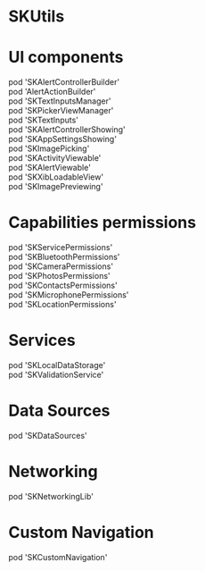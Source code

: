 # SKUtils  

# UI components  

pod 'SKAlertControllerBuilder'  
pod 'AlertActionBuilder'  
pod 'SKTextInputsManager'  
pod 'SKPickerViewManager'  
pod 'SKTextInputs'  
pod 'SKAlertControllerShowing'  
pod 'SKAppSettingsShowing'  
pod 'SKImagePicking'  
pod 'SKActivityViewable'  
pod 'SKAlertViewable'  
pod 'SKXibLoadableView'  
pod 'SKImagePreviewing'  

# Capabilities permissions  

pod 'SKServicePermissions'  
pod 'SKBluetoothPermissions'  
pod 'SKCameraPermissions'  
pod 'SKPhotosPermissions'  
pod 'SKContactsPermissions'  
pod 'SKMicrophonePermissions'  
pod 'SKLocationPermissions'  

# Services  

pod 'SKLocalDataStorage'  
pod 'SKValidationService'  

# Data Sources  

pod 'SKDataSources'  

# Networking  

pod 'SKNetworkingLib'  

# Custom Navigation

pod 'SKCustomNavigation'
